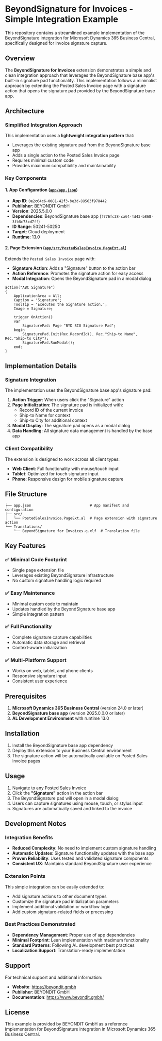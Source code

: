 # BeyondSignature for Invoices - Simple Integration Example

This repository contains a streamlined example implementation of the BeyondSignature integration for Microsoft Dynamics 365 Business Central, specifically designed for invoice signature capture.

## Overview

The **BeyondSignature for Invoices** extension demonstrates a simple and clean integration approach that leverages the BeyondSignature base app's built-in signature pad functionality. This implementation follows a minimalist approach by extending the Posted Sales Invoice page with a signature action that opens the signature pad provided by the BeyondSignature base app.

## Architecture

### Simplified Integration Approach

This implementation uses a **lightweight integration pattern** that:

- Leverages the existing signature pad from the BeyondSignature base app
- Adds a single action to the Posted Sales Invoice page
- Requires minimal custom code
- Provides maximum compatibility and maintainability

### Key Components

#### 1. App Configuration ([`app/app.json`](app/app.json))
- **App ID**: `0e2c64c6-0081-42f3-be3d-88563f978442`
- **Publisher**: BEYONDIT GmbH
- **Version**: 2025.5.0.0
- **Dependencies**: BeyondSignature base app (`f776fc38-ca64-4d43-b868-3fb8c73cd7ff`)
- **ID Range**: 50241-50250
- **Target**: Cloud deployment
- **Runtime**: 13.0

#### 2. Page Extension ([`app/src/PostedSalesInvoice.PageExt.al`](app/src/PostedSalesInvoice.PageExt.al))
Extends the `Posted Sales Invoice` page with:
- **Signature Action**: Adds a "Signature" button to the action bar
- **Action Reference**: Promotes the signature action for easy access
- **Modal Integration**: Opens the BeyondSignature pad in a modal dialog

```al
action("ABC Signature")
{
    ApplicationArea = All;
    Caption = 'Signature';
    ToolTip = 'Executes the Signature action.';
    Image = Signature;

    trigger OnAction()
    var
        SignaturePad: Page "BYD SIG Signature Pad";
    begin
        SignaturePad.Init(Rec.RecordId(), Rec."Ship-to Name", Rec."Ship-to City");
        SignaturePad.RunModal();
    end;
}
```

## Implementation Details

### Signature Integration

The implementation uses the BeyondSignature base app's signature pad:

1. **Action Trigger**: When users click the "Signature" action
2. **Page Initialization**: The signature pad is initialized with:
   - Record ID of the current invoice
   - Ship-to Name for context
   - Ship-to City for additional context
3. **Modal Display**: The signature pad opens as a modal dialog
4. **Data Handling**: All signature data management is handled by the base app

### Client Compatibility

The extension is designed to work across all client types:
- **Web Client**: Full functionality with mouse/touch input
- **Tablet**: Optimized for touch signature input
- **Phone**: Responsive design for mobile signature capture

## File Structure

```
├── app.json                           # App manifest and configuration
├── src/
│   └── PostedSalesInvoice.PageExt.al  # Page extension with signature action
└── Translations/
    └── BeyondSignature for Invoices.g.xlf  # Translation file
```

## Key Features

### ✅ Minimal Code Footprint
- Single page extension file
- Leverages existing BeyondSignature infrastructure
- No custom signature handling logic required

### ✅ Easy Maintenance
- Minimal custom code to maintain
- Updates handled by the BeyondSignature base app
- Simple integration pattern

### ✅ Full Functionality
- Complete signature capture capabilities
- Automatic data storage and retrieval
- Context-aware initialization

### ✅ Multi-Platform Support
- Works on web, tablet, and phone clients
- Responsive signature input
- Consistent user experience

## Prerequisites

1. **Microsoft Dynamics 365 Business Central** (version 24.0 or later)
2. **BeyondSignature base app** (version 2025.0.0.0 or later)
3. **AL Development Environment** with runtime 13.0

## Installation

1. Install the BeyondSignature base app dependency
2. Deploy this extension to your Business Central environment
3. The signature action will be automatically available on Posted Sales Invoice pages

## Usage

1. Navigate to any Posted Sales Invoice
2. Click the **"Signature"** action in the action bar
3. The BeyondSignature pad will open in a modal dialog
4. Users can capture signatures using mouse, touch, or stylus input
5. Signatures are automatically saved and linked to the invoice

## Development Notes

### Integration Benefits

- **Reduced Complexity**: No need to implement custom signature handling
- **Automatic Updates**: Signature functionality updates with the base app
- **Proven Reliability**: Uses tested and validated signature components
- **Consistent UX**: Maintains standard BeyondSignature user experience

### Extension Points

This simple integration can be easily extended to:
- Add signature actions to other document types
- Customize the signature pad initialization parameters
- Implement additional validation or workflow logic
- Add custom signature-related fields or processing

### Best Practices Demonstrated

- **Dependency Management**: Proper use of app dependencies
- **Minimal Footprint**: Lean implementation with maximum functionality
- **Standard Patterns**: Following AL development best practices
- **Localization Support**: Translation-ready implementation

## Support

For technical support and additional information:
- **Website**: https://beyondit.gmbh
- **Publisher**: BEYONDIT GmbH
- **Documentation**: https://www.beyondit.gmbh/

## License

This example is provided by BEYONDIT GmbH as a reference implementation for BeyondSignature integration in Microsoft Dynamics 365 Business Central.